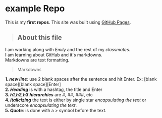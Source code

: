 # example Repo
This is my **first repos**. 
This site was built using [GitHub Pages](https://pages.github.com/).
> ## About this file 
I am working along with _Emily_ and the rest of my *classmates*.  
I am learning about GitHub and it's markdowns.  
Markdowns are text formatting.  

> Markdowns

**1. *new line***: use 2 blank spaces after the sentence and hit Enter. Ex: [blank space][blank space][Enter]  
**2. *Heading*** is with a hashtag, the title and Enter  
**3. *h1,h2,h3 hierarchies*** are #, ##, ###, etc  
**4. _Italicizing_** the text is either by single star *encapsulating the text* or underscore _encapsulating the text_.  
**5. _Quote_**: is done with a  >  symbol before the text. 

